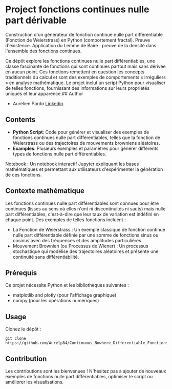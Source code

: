 # Project fonctions continues nulle part dérivable

Construction d'un générateur de fonction continue nulle part différentiable (Fonction de Weierstrass) en Python (comportement fractal). Preuve d'existence. Application du Lemme de Baire : preuve de la densité dans l'ensemble des fonctions continues.

Ce dépôt explore les fonctions continues nulle part différentiables, une classe fascinante de fonctions qui sont continues partout mais sans dérivée en aucun point. Ces fonctions remettent en question les concepts traditionnels du calcul et sont des exemples de comportements « irréguliers » en analyse mathématique. Le projet inclut un script Python pour visualiser de telles fonctions, fournissant des informations sur leurs propriétés uniques et leur apparence.## Author

- Aurélien Pardo [Linkedin](www.linkedin.com/in/aurélien-pardo-24a02324b).

## Contents

- **Python Script**: Code pour générer et visualiser des exemples de fonctions continues nulle part différentiables, telles que la fonction de Weierstrass ou des trajectoires de mouvements browniens aléatoires.
- **Examples**: Plusieurs exemples et paramètres pour générer différents types de fonctions nulle part différentiables.

Notebook : Un notebook interactif Jupyter expliquant les bases mathématiques et permettant aux utilisateurs d'expérimenter la génération de ces fonctions.

## Contexte mathématique

Les fonctions continues nulle part différentiables sont connues pour être continues (lisses au sens où elles n'ont ni discontinuités ni sauts) mais nulle part différentiables, c'est-à-dire que leur taux de variation est indéfini en chaque point. Des exemples de telles fonctions incluent :

  - La Fonction de Weierstrass : Un exemple classique de fonction continue nulle part différentiable définie par une somme de fonctions sinus ou cosinus avec des fréquences et des amplitudes particulières.
  - Mouvement Brownien (ou Processus de Wiener) : Un processus stochastique qui modélise des trajectoires aléatoires et présente une continuité sans différentiabilité.

## Prérequis

Ce projet nécessite Python et les bibliothèques suivantes :

- matplotlib and plotly (pour l'affichage graphique)
- numpy (pour les opérations numériques)

## Usage

Clonez le dépôt :
    
    git clone https://github.com/Aurelp84/Continuous_Nowhere_Differentiable_Functions.git


## Contribution

Les contributions sont les bienvenues ! N'hésitez pas à ajouter de nouveaux exemples de fonctions nulle part différentiables, optimiser le script ou améliorer les visualisations.
